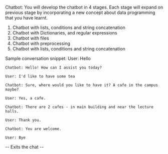 Chatbot: 
You will develop the chatbot in 4 stages. Each stage will expand on previous stage by incorporating a new concept about data programming that you have learnt.

1. Chatbot with lists, conditions and string concatenation
2. Chatbot with Dictionaries, and regular expressions
3. Chatbot with files
4. Chatbot with preprocessing
1. Chatbot with lists, conditions and string concatenation 

Sample conversation snippet:
    User: Hello

    Chatbot: Hello! How can I assist you today?

    User: I'd like to have some tea

    Chatbot: Sure, where would you like to have it? A cafe in the campus maybe?

    User: Yes, a cafe.

    Chatbot: There are 2 cafes - in main building and near the lecture halls.

    User: Thank you.

    Chatbot: You are welcome.

    User: Bye

-- Exits the chat --